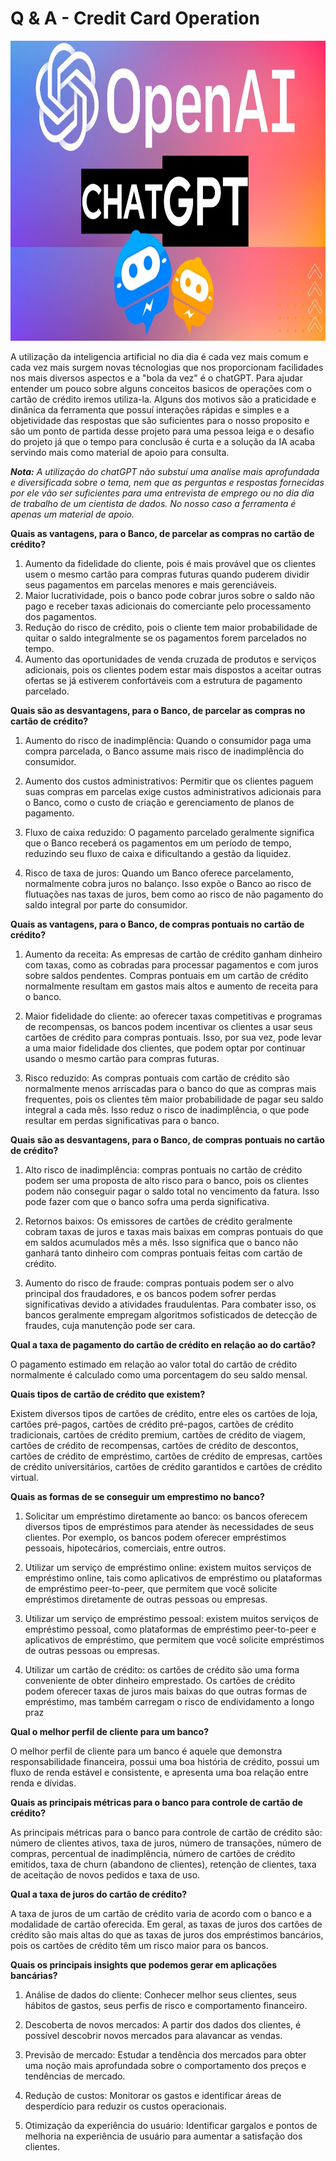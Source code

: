 # Q & A - Credit Card Operation

<center><img src="/images/chatgpt.jpg" alt="logo" width="600" height="480"/></center>

A utilização da inteligencia artificial no dia dia é cada vez mais comum e cada vez mais surgem novas técnologias que nos proporcionam facilidades nos mais diversos aspectos e a "bola da vez" é o chatGPT. Para ajudar entender um pouco sobre alguns conceitos basicos de operações com o cartão de crédito iremos utiliza-la. Alguns dos motivos são a praticidade e dinânica da ferramenta que possuí interações rápidas e simples e a objetividade das respostas que são suficientes para o nosso proposito e são um ponto de partida desse projeto para uma pessoa leiga e o desafio do projeto já que o tempo para conclusão é curta e a solução da IA acaba servindo mais como material de apoio para consulta.

<i>**Nota:** A utilização do chatGPT não substuí uma analise mais aprofundada e diversificada sobre o tema, nem que as perguntas e respostas fornecidas por ele vão ser suficientes para uma entrevista de emprego ou no dia dia de trabalho de um cientista de dados. No nosso caso a ferramenta é apenas um material de apoio.</i>

**Quais as vantagens, para o Banco, de parcelar as compras no cartão de crédito?**


1. Aumento da fidelidade do cliente, pois é mais provável que os clientes usem o mesmo cartão para compras futuras quando puderem dividir seus pagamentos em parcelas menores e mais gerenciáveis.
2. Maior lucratividade, pois o banco pode cobrar juros sobre o saldo não pago e receber taxas adicionais do comerciante pelo processamento dos pagamentos.
3. Redução do risco de crédito, pois o cliente tem maior probabilidade de quitar o saldo integralmente se os pagamentos forem parcelados no tempo.
4. Aumento das oportunidades de venda cruzada de produtos e serviços adicionais, pois os clientes podem estar mais dispostos a aceitar outras ofertas se já estiverem confortáveis com a estrutura de pagamento parcelado.



**Quais são as desvantagens, para o Banco, de parcelar as compras no cartão de crédito?**


1. Aumento do risco de inadimplência: Quando o consumidor paga uma compra parcelada, o Banco assume mais risco de inadimplência do consumidor.

2. Aumento dos custos administrativos: Permitir que os clientes paguem suas compras em parcelas exige custos administrativos adicionais para o Banco, como o custo de criação e gerenciamento de planos de pagamento.

3. Fluxo de caixa reduzido: O pagamento parcelado geralmente significa que o Banco receberá os pagamentos em um período de tempo, reduzindo seu fluxo de caixa e dificultando a gestão da liquidez.

4. Risco de taxa de juros: Quando um Banco oferece parcelamento, normalmente cobra juros no balanço. Isso expõe o Banco ao risco de flutuações nas taxas de juros, bem como ao risco de não pagamento do saldo integral por parte do consumidor.


**Quais as vantagens, para o Banco, de compras pontuais no cartão de crédito?**


1. Aumento da receita: As empresas de cartão de crédito ganham dinheiro com taxas, como as cobradas para processar pagamentos e com juros sobre saldos pendentes. Compras pontuais em um cartão de crédito normalmente resultam em gastos mais altos e aumento de receita para o banco.

2. Maior fidelidade do cliente: ao oferecer taxas competitivas e programas de recompensas, os bancos podem incentivar os clientes a usar seus cartões de crédito para compras pontuais. Isso, por sua vez, pode levar a uma maior fidelidade dos clientes, que podem optar por continuar usando o mesmo cartão para compras futuras.

3. Risco reduzido: As compras pontuais com cartão de crédito são normalmente menos arriscadas para o banco do que as compras mais frequentes, pois os clientes têm maior probabilidade de pagar seu saldo integral a cada mês. Isso reduz o risco de inadimplência, o que pode resultar em perdas significativas para o banco.


**Quais são as desvantagens, para o Banco, de compras pontuais no cartão de crédito?**

1. Alto risco de inadimplência: compras pontuais no cartão de crédito podem ser uma proposta de alto risco para o banco, pois os clientes podem não conseguir pagar o saldo total no vencimento da fatura. Isso pode fazer com que o banco sofra uma perda significativa.

2. Retornos baixos: Os emissores de cartões de crédito geralmente cobram taxas de juros e taxas mais baixas em compras pontuais do que em saldos acumulados mês a mês. Isso significa que o banco não ganhará tanto dinheiro com compras pontuais feitas com cartão de crédito.

3. Aumento do risco de fraude: compras pontuais podem ser o alvo principal dos fraudadores, e os bancos podem sofrer perdas significativas devido a atividades fraudulentas. Para combater isso, os bancos geralmente empregam algoritmos sofisticados de detecção de fraudes, cuja manutenção pode ser cara.


**Qual a taxa de pagamento do cartão de crédito en relação ao  do cartão?**

O pagamento estimado em relação ao valor total do cartão de crédito normalmente é calculado como uma porcentagem do seu saldo mensal.

**Quais tipos de cartão de crédito que existem?**

Existem diversos tipos de cartões de crédito, entre eles os cartões de loja, cartões pré-pagos, cartões de crédito pré-pagos, cartões de crédito tradicionais, cartões de crédito premium, cartões de crédito de viagem, cartões de crédito de recompensas, cartões de crédito de descontos, cartões de crédito de empréstimo, cartões de crédito de empresas, cartões de crédito universitários, cartões de crédito garantidos e cartões de crédito virtual.

**Quais as formas de se conseguir um emprestimo no banco?**

1. Solicitar um empréstimo diretamente ao banco: os bancos oferecem diversos tipos de empréstimos para atender às necessidades de seus clientes. Por exemplo, os bancos podem oferecer empréstimos pessoais, hipotecários, comerciais, entre outros.

2. Utilizar um serviço de empréstimo online: existem muitos serviços de empréstimo online, tais como aplicativos de empréstimo ou plataformas de empréstimo peer-to-peer, que permitem que você solicite empréstimos diretamente de outras pessoas ou empresas.

3. Utilizar um serviço de empréstimo pessoal: existem muitos serviços de empréstimo pessoal, como plataformas de empréstimo peer-to-peer e aplicativos de empréstimo, que permitem que você solicite empréstimos de outras pessoas ou empresas.

4. Utilizar um cartão de crédito: os cartões de crédito são uma forma conveniente de obter dinheiro emprestado. Os cartões de crédito podem oferecer taxas de juros mais baixas do que outras formas de empréstimo, mas também carregam o risco de endividamento a longo praz

**Qual o melhor perfil de cliente para um banco?**

O melhor perfil de cliente para um banco é aquele que demonstra responsabilidade financeira, possui uma boa história de crédito, possui um fluxo de renda estável e consistente, e apresenta uma boa relação entre renda e dívidas.

**Quais as principais métricas para o banco para controle de cartão de crédito?**

As principais métricas para o banco para controle de cartão de crédito são: número de clientes ativos, taxa de juros, número de transações, número de compras, percentual de inadimplência, número de cartões de crédito emitidos, taxa de churn (abandono de clientes), retenção de clientes, taxa de aceitação de novos pedidos e taxa de uso.

**Qual a taxa de juros do cartão de crédito?**

A taxa de juros de um cartão de crédito varia de acordo com o banco e a modalidade de cartão oferecida. Em geral, as taxas de juros dos cartões de crédito são mais altas do que as taxas de juros dos empréstimos bancários, pois os cartões de crédito têm um risco maior para os bancos.


**Quais os principais insights que podemos gerar em aplicações bancárias?**

1. Análise de dados do cliente: Conhecer melhor seus clientes, seus hábitos de gastos, seus perfis de risco e comportamento financeiro.

2. Descoberta de novos mercados: A partir dos dados dos clientes, é possível descobrir novos mercados para alavancar as vendas.

3. Previsão de mercado: Estudar a tendência dos mercados para obter uma noção mais aprofundada sobre o comportamento dos preços e tendências de mercado.

4. Redução de custos: Monitorar os gastos e identificar áreas de desperdício para reduzir os custos operacionais.

5. Otimização da experiência do usuário: Identificar gargalos e pontos de melhoria na experiência de usuário para aumentar a satisfação dos clientes.